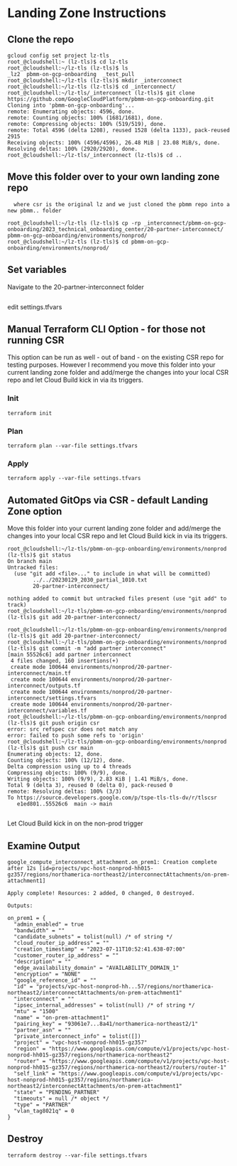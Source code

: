 # Landing Zone Instructions

## Clone the repo
```
gcloud config set project lz-tls
root_@cloudshell:~ (lz-tls)$ cd lz-tls
root_@cloudshell:~/lz-tls (lz-tls)$ ls
_lz2  pbmm-on-gcp-onboarding  _test_pull
root_@cloudshell:~/lz-tls (lz-tls)$ mkdir _interconnect
root_@cloudshell:~/lz-tls (lz-tls)$ cd _interconnect/
root_@cloudshell:~/lz-tls/_interconnect (lz-tls)$ git clone  https://github.com/GoogleCloudPlatform/pbmm-on-gcp-onboarding.git
Cloning into 'pbmm-on-gcp-onboarding'...
remote: Enumerating objects: 4596, done.
remote: Counting objects: 100% (1681/1681), done.
remote: Compressing objects: 100% (519/519), done.
remote: Total 4596 (delta 1208), reused 1528 (delta 1133), pack-reused 2915
Receiving objects: 100% (4596/4596), 26.48 MiB | 23.08 MiB/s, done.
Resolving deltas: 100% (2920/2920), done.
root_@cloudshell:~/lz-tls/_interconnect (lz-tls)$ cd ..
```

## Move this folder over to your own landing zone repo

```
  where csr is the original lz and we just cloned the pbmm repo into a new pbmm.. folder

root_@cloudshell:~/lz-tls (lz-tls)$ cp -rp _interconnect/pbmm-on-gcp-onboarding/2023_technical_onboarding_center/20-partner-interconnect/ pbmm-on-gcp-onboarding/environments/nonprod/
root_@cloudshell:~/lz-tls (lz-tls)$ cd pbmm-on-gcp-onboarding/environments/nonprod/
```

## Set variables
Navigate to the 20-partner-interconnect folder

```

```

edit settings.tfvars

## Manual Terraform CLI Option - for those not running CSR
This option can be run as well - out of band - on the existing CSR repo for testing purposes.  However I recommend you move this folder into your current landing zone folder and add/merge the changes into your local CSR repo and let Cloud Build kick in via its triggers.

### Init
```
terraform init
```

### Plan
```
terraform plan --var-file settings.tfvars
```

### Apply

``
terraform apply --var-file settings.tfvars
``


## Automated GitOps via CSR - default Landing Zone option
Move this folder into your current landing zone folder and add/merge the changes into your local CSR repo and let Cloud Build kick in via its triggers.

```
root_@cloudshell:~/lz-tls/pbmm-on-gcp-onboarding/environments/nonprod (lz-tls)$ git status
On branch main
Untracked files:
  (use "git add <file>..." to include in what will be committed)
        ../../20230129_2030_partial_1010.txt
        20-partner-interconnect/

nothing added to commit but untracked files present (use "git add" to track)
root_@cloudshell:~/lz-tls/pbmm-on-gcp-onboarding/environments/nonprod (lz-tls)$ git add 20-partner-interconnect/

root_@cloudshell:~/lz-tls/pbmm-on-gcp-onboarding/environments/nonprod (lz-tls)$ git add 20-partner-interconnect/
root_@cloudshell:~/lz-tls/pbmm-on-gcp-onboarding/environments/nonprod (lz-tls)$ git commit -m "add partner interconnect"
[main 55526c6] add partner interconnect
 4 files changed, 160 insertions(+)
 create mode 100644 environments/nonprod/20-partner-interconnect/main.tf
 create mode 100644 environments/nonprod/20-partner-interconnect/outputs.tf
 create mode 100644 environments/nonprod/20-partner-interconnect/settings.tfvars
 create mode 100644 environments/nonprod/20-partner-interconnect/variables.tf
root_@cloudshell:~/lz-tls/pbmm-on-gcp-onboarding/environments/nonprod (lz-tls)$ git push origin csr
error: src refspec csr does not match any
error: failed to push some refs to 'origin'
root_@cloudshell:~/lz-tls/pbmm-on-gcp-onboarding/environments/nonprod (lz-tls)$ git push csr main
Enumerating objects: 12, done.
Counting objects: 100% (12/12), done.
Delta compression using up to 4 threads
Compressing objects: 100% (9/9), done.
Writing objects: 100% (9/9), 2.83 KiB | 1.41 MiB/s, done.
Total 9 (delta 3), reused 0 (delta 0), pack-reused 0
remote: Resolving deltas: 100% (3/3)
To https://source.developers.google.com/p/tspe-tls-tls-dv/r/tlscsr
   e1ed801..55526c6  main -> main
   
```
Let Cloud Build kick in on the non-prod trigger

## Examine Output

```
google_compute_interconnect_attachment.on_prem1: Creation complete after 12s [id=projects/vpc-host-nonprod-hh015-gz357/regions/northamerica-northeast2/interconnectAttachments/on-prem-attachment1]

Apply complete! Resources: 2 added, 0 changed, 0 destroyed.

Outputs:

on_prem1 = {
  "admin_enabled" = true
  "bandwidth" = ""
  "candidate_subnets" = tolist(null) /* of string */
  "cloud_router_ip_address" = ""
  "creation_timestamp" = "2023-07-11T10:52:41.638-07:00"
  "customer_router_ip_address" = ""
  "description" = ""
  "edge_availability_domain" = "AVAILABILITY_DOMAIN_1"
  "encryption" = "NONE"
  "google_reference_id" = ""
  "id" = "projects/vpc-host-nonprod-hh...57/regions/northamerica-northeast2/interconnectAttachments/on-prem-attachment1"
  "interconnect" = ""
  "ipsec_internal_addresses" = tolist(null) /* of string */
  "mtu" = "1500"
  "name" = "on-prem-attachment1"
  "pairing_key" = "93061e7...8a41/northamerica-northeast2/1"
  "partner_asn" = ""
  "private_interconnect_info" = tolist([])
  "project" = "vpc-host-nonprod-hh015-gz357"
  "region" = "https://www.googleapis.com/compute/v1/projects/vpc-host-nonprod-hh015-gz357/regions/northamerica-northeast2"
  "router" = "https://www.googleapis.com/compute/v1/projects/vpc-host-nonprod-hh015-gz357/regions/northamerica-northeast2/routers/router-1"
  "self_link" = "https://www.googleapis.com/compute/v1/projects/vpc-host-nonprod-hh015-gz357/regions/northamerica-northeast2/interconnectAttachments/on-prem-attachment1"
  "state" = "PENDING_PARTNER"
  "timeouts" = null /* object */
  "type" = "PARTNER"
  "vlan_tag8021q" = 0
}
```
## Destroy

```
terraform destroy --var-file settings.tfvars
```
